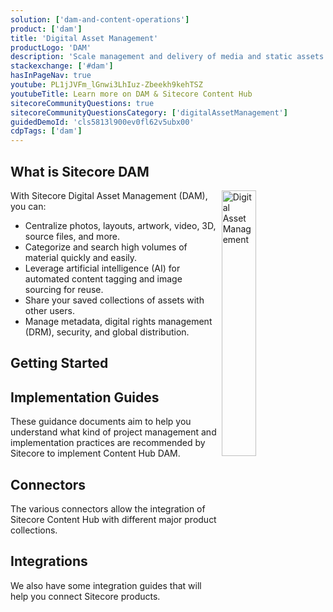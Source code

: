 ```yaml
---
solution: ['dam-and-content-operations']
product: ['dam']
title: 'Digital Asset Management'
productLogo: 'DAM'
description: 'Scale management and delivery of media and static assets'
stackexchange: ['#dam']
hasInPageNav: true
youtube: PL1jJVFm_lGnwi3LhIuz-Zbeekh9kehTSZ
youtubeTitle: Learn more on DAM & Sitecore Content Hub
sitecoreCommunityQuestions: true
sitecoreCommunityQuestionsCategory: ['digitalAssetManagement']
guidedDemoId: 'cls5813l900ev0fl62v5ubx00'
cdpTags: ['dam']
---
```


## What is Sitecore DAM

<img src="/images/products/dam/complete-content-command.svg" alt="Digital Asset Management" width="33%" align="right" />
With Sitecore Digital Asset Management (DAM), you can:

- Centralize photos, layouts, artwork, video, 3D, source files, and more.
- Categorize and search high volumes of material quickly and easily.
- Leverage artificial intelligence (AI) for automated content tagging and image sourcing for reuse.
- Share your saved collections of assets with other users.
- Manage metadata, digital rights management (DRM), security, and global distribution.

## Getting Started

<Row columns={3}>
<Link title="User Documentation" link="https://doc.sitecore.com/ch/en/users/42/content-hub/index-en.html" />
<Link title="Cloud Development" link="https://doc.sitecore.com/ch/en/developers/42/cloud-dev/index-en.html" />
<Link title="API Reference" link="https://doc.sitecore.com/ch/en/developers/42/api-reference/index-en.html" />
</Row>

<VideoPromo youTubeId="s-xJIqfC38o" title="Using Content Hub DAM" description="Jason St-Cyr and Thomas Desmond show how the DevRel team at Sitecore is using Sitecore Content Hub to review the videos they publish." className="clear-both" />

## Implementation Guides

These guidance documents aim to help you understand what kind of project management and implementation practices are recommended by Sitecore to implement Content Hub DAM.
<Row columns={3}>

  <Article title="Project Management guidance deck" imageUrl="https://sitecorecontenthub.stylelabs.cloud/api/public/content/ed97a25f96fd47b28aa7b98b3905f88e?v=981d4f4c" link="https://sitecorecontenthub.stylelabs.cloud/api/public/content/3d0f15e8f0854dae93d8c250da2b2a01?v=ba3409eb" hideLinkText="true" />
  <Article title="Estimation guidance document" imageUrl="/images/file-excel-chdam-planning.webp" link="https://sitecorecontenthub.stylelabs.cloud/api/public/content/ffc87f540d414277b78b92955d2ba5aa?v=b57a14d0" hideLinkText="true" />
  <Article title="Pre-Implementation Questionaire" imageUrl="/images/file-word-chdam.webp" link="https://sitecorecontenthub.stylelabs.cloud/api/public/content/94eaa2c17f4641c0ae0ec59475b39a0c?v=011b199c" hideLinkText="true" />

</Row>

## Connectors

The various connectors allow the integration of Sitecore Content Hub with different major product collections.

<Row columns={2}>
<Article title="Sitecore Connect for Sitecore DAM" description="Sitecore Connect for Sitecore DAM allows users to browse, search and insert digital assets from Sitecore Content Hub directly within Sitecore's Content and Experience editing tools." link="https://doc.sitecore.com/xp/en/developers/connect-for-ch/50/connect-for-content-hub/sitecore-connect-for-content-hub---dam.html" />
<Article title="Sitecore Connect for Creative Cloud" description="Sitecore Connect for Creative Cloud is a powerful extension that connects Sitecore Content Hub with Adobe Creative Cloud tools and enables direct linking to stored assets." link="https://doc.sitecore.com/ch/en/users/content-hub/cloud-introduction.html" />
<Article title="Sitecore Connect for Salesforce" description="Sitecore Connect for Salesforce allows users to to include assets from Sitecore Content Hub in Salesforce Marketing Cloud Email App." link="https://doc.sitecore.com/ch/en/users/content-hub/cloud-overview.html" />
<Article title="Generic connectors" description="Several generic connectors (Drupal, Youtube, Wordpress that can be used as they are or customized to be used with similar products." link="https://doc.sitecore.com/ch/en/developers/latest/cloud-dev/connectors.html" />
</Row>

## Integrations

We also have some integration guides that will help you connect Sitecore products.
<Row columns={2}>

<Link title="Integrating Sitecore Content Hub with Sitecore Send" link="/learn/integrations/send-ch" />
<Link title="Integrating Sitecore Content Hub with Salesforce Marketing Cloud" link="https://doc.sitecore.com/ch/en/users/content-hub/integrate-with-sitecore--overview.html" />
</Row>
